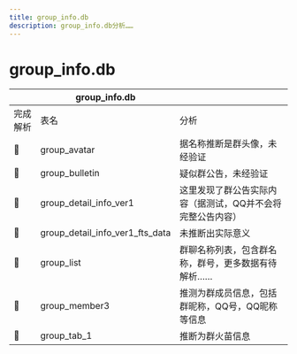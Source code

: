 ```yaml
---
title: group_info.db
description: group_info.db分析……
---
```


# group_info.db
|          | group_info.db                   |                                                            |
| -------- | ------------------------------- | ---------------------------------------------------------- |
| 完成解析 | 表名                            | 分析                                                       |
| 🤔        | group_avatar                    | 据名称推断是群头像，未经验证                               |
| 🤔        | group_bulletin                  | 疑似群公告，未经验证                                       |
| 🤔        | group_detail_info_ver1          | 这里发现了群公告实际内容（据测试，QQ并不会将完整公告内容） |
| 🤔        | group_detail_info_ver1_fts_data | 未推断出实际意义                                           |
| 🤔        | group_list                      | 群聊名称列表，包含群名称，群号，更多数据有待解析……         |
| 🤔        | group_member3                   | 推测为群成员信息，包括群昵称，QQ号，QQ昵称等信息           |
| 🤔        | group_tab_1                     | 推断为群火苗信息                                           |